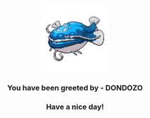 <p align="center">
            <img src="https://raw.githubusercontent.com/PokeAPI/sprites/master/sprites/pokemon/977.png" width="150" height="150">
          </p>
          <h3 align="center">You have been greeted by - <b>DONDOZO</b></h3>
          <h3 align="center">Have a nice day!</h3>
